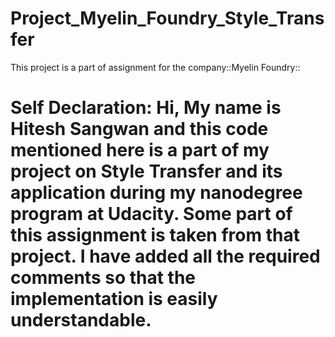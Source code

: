 # Project_Myelin_Foundry_Style_Transfer
This project is a part of assignment for the company::Myelin Foundry::
# Self Declaration:  Hi, My name is Hitesh Sangwan and this code mentioned here is a part of my project on Style Transfer and its application during my nanodegree program at Udacity. Some part of this assignment is taken from that project. I have added all the required comments so that the implementation is easily understandable.
